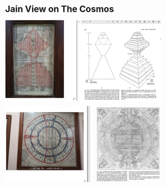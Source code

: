 # Jain View on The Cosmos

![](../.gitbook/assets/jain1.png)

![Left: taken at Jain Museum at Palitana; Right: compared with academic paper](../.gitbook/assets/jain2.png)

